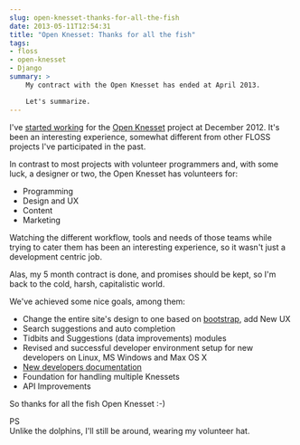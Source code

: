 ```yaml
---
slug: open-knesset-thanks-for-all-the-fish
date: 2013-05-11T12:54:31
title: "Open Knesset: Thanks for all the fish"
tags:
- floss
- open-knesset
- Django
summary: >
    My contract with the Open Knesset has ended at April 2013.

    Let's summarize.
---
```


I've [started
working](/en/2012/12/small-dreams-can-come-true-open-knesset/) for the
[Open Knesset](http://www.oknesset.org/) project at December 2012. It's
been an interesting experience, somewhat different from other FLOSS
projects I've participated in the past.

In contrast to most projects with volunteer programmers and, with some
luck, a designer or two, the Open Knesset has volunteers for:

*   Programming
*   Design and UX
*   Content
*   Marketing

Watching the different workflow, tools and needs of those teams while
trying to cater them has been an interesting experience, so it wasn't
just a development centric job.

Alas, my 5 month contract is done, and promises should be kept, so I'm
back to the cold, harsh, capitalistic world.

We've achieved some nice goals, among them:

*   Change the entire site's design to one based on [bootstrap](http://twitter.github.io/bootstrap/), add New UX
*   Search suggestions and auto completion
*   Tidbits and Suggestions (data improvements) modules
*   Revised and successful developer environment setup for new developers on Linux, MS Windows and Max OS X
*   [New developers documentation](http://oknesset-devel.readthedocs.org/en/latest/)
*   Foundation for handling multiple Knessets
*   API Improvements

So thanks for all the fish Open Knesset :-)

PS  
Unlike the dolphins, I'll still be around, wearing my volunteer hat.
